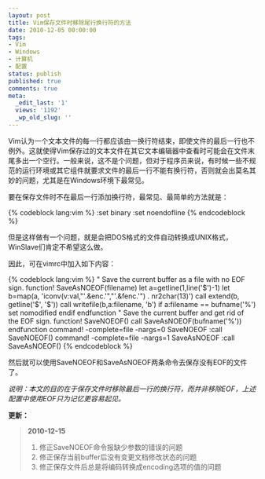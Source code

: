 ```yaml
---
layout: post
title: Vim保存文件时移除尾行换行符的方法
date: 2010-12-05 00:00:00
tags:
- Vim
- Windows
- 计算机
- 配置
status: publish
published: true
comments: true
meta:
  _edit_last: '1'
  views: '1192'
  _wp_old_slug: ''
---
```

Vim认为一个文本文件的每一行都应该由一换行符结束，即使文件的最后一行也不例外。这就使得Vim保存过的文本文件在其它文本编辑器中查看时可能会在文件末尾多出一个空行。一般来说，这不是个问题，但对于程序员来说，有时候一些不规范的运行环境或其它组件就要求文件的最后一行不能有换行符，否则就会出莫名其妙的问题，尤其是在Windows环境下最常见。

要在保存文件时不在最后一行添加换行符，最常见、最简单的方法就是：

{% codeblock lang:vim %}
:set binary
:set noendofline
{% endcodeblock %}

但是这样做有一个问题，就是会把DOS格式的文件自动转换成UNIX格式，WinSlave们肯定不希望这么做。

因此，可在vimrc中加入如下内容：

{% codeblock lang:vim %}
" Save the current buffer as a file with no EOF sign.
function! SaveAsNOEOF(filename)
    let a=getline(1,line('$')-1)
    let b=map(a, 'iconv(v:val,"'.&enc.'","'.&fenc.'") . nr2char(13)')
    call extend(b, getline('$', '$'))
    call writefile(b,a:filename, 'b')
    if a:filename == bufname('%')
        set nomodified
    endif
endfunction
" Save the current buffer and get rid of the EOF sign.
function! SaveNOEOF()
    call SaveAsNOEOF(bufname('%'))
endfunction
command! -complete=file -nargs=0 SaveNOEOF :call SaveNOEOF()
command! -complete=file -nargs=1 SaveAsNOEOF :call SaveAsNOEOF(<q-args>)
{% endcodeblock %}

然后就可以使用SaveNOEOF和SaveAsNOEOF两条命令去保存没有EOF的文件了。

<em>说明：本文的目的在于保存文件时移除最后一行的换行符，而并非移除EOF，上述配置中使用EOF只为记忆更容易起见。</em>

<strong>更新：</strong>

<blockquote>
<strong>2010-12-15</strong>

<ol>
	<li>修正SaveNOEOF命令报缺少参数的错误的问题</li>
	<li>修正保存当前buffer后没有变更文档修改状态的问题</li>
	<li>修正保存文件后总是将编码转换成encoding选项的值的问题</li>
</ol>


</blockquote>

